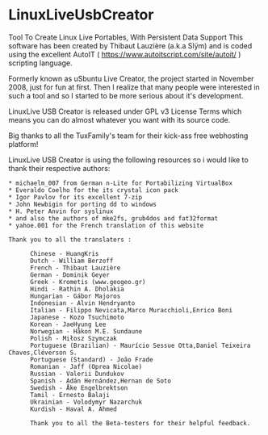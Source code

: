 # LinuxLiveUsbCreator
Tool To Create Linux Live Portables, With Persistent Data Support
This software has been created by Thibaut Lauzière (a.k.a Slÿm) and is coded using the excellent AutoIT ( https://www.autoitscript.com/site/autoit/ ) scripting language.

Formerly known as uSbuntu Live Creator, the project started in November 2008, just for fun at first. Then I realize that many people were interested in such a tool and so I started to be more serious about it's development.

LinuxLive USB Creator is released under GPL v3 License Terms which means you can do almost whatever you want with its source code.

Big thanks to all the TuxFamily's team for their kick-ass free webhosting platform!

LinuxLive USB Creator is using the following resources so i would like to thank their respective authors:

    * michaelm_007 from German n-Lite for Portabilizing VirtualBox
    * Everaldo Coelho for the its crystal icon pack
    * Igor Pavlov for its excellent 7-zip
    * John Newbigin for porting dd to windows
    * H. Peter Anvin for syslinux
    * and also the authors of mke2fs, grub4dos and fat32format
    * yahoe.001 for the French translation of this website
    
    Thank you to all the translaters : 

          Chinese - HuangKris
          Dutch - William Berzoff
          French - Thibaut Lauzière
          German - Dominik Geyer
          Greek - Krometis (www.geogeo.gr)
          Hindi - Rathin A. Dholakia
          Hungarian - Gábor Majoros
          Indonesian - Alvin Hendryanto
          Italian - Filippo Nevicata,Marco Muracchioli,Enrico Boni
          Japanese - Kozo Tsuchimoto
          Korean - JaeHyung Lee
          Norwegian - Håkon M.E. Sundaune
          Polish - Miłosz Szymczak
          Portuguese (Brazilian) - Maurício Sessue Otta,Daniel Teixeira Chaves,Cléverson S.
          Portuguese (Standard) - João Frade
          Romanian - Jaff (Oprea Nicolae)
          Russian - Valerii Dundukov
          Spanish - Adán Hernández,Hernan de Soto
          Swedish - Åke Engelbrektson
          Tamil - Ernesto Balaji
          Ukrainian - Volodymyr Nazarchuk
          Kurdish - Haval A. Ahmed
          
          Thank you to all the Beta-testers for their helpful feedback.
